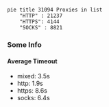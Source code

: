 
```mermaid
pie title 31094 Proxies in list
    "HTTP" : 21237
    "HTTPS": 4144
    "SOCKS" : 8821
```

### Some Info
#### Average Timeout

- mixed: 3.5s
- http: 1.9s
- https: 8.6s
- socks: 6.4s